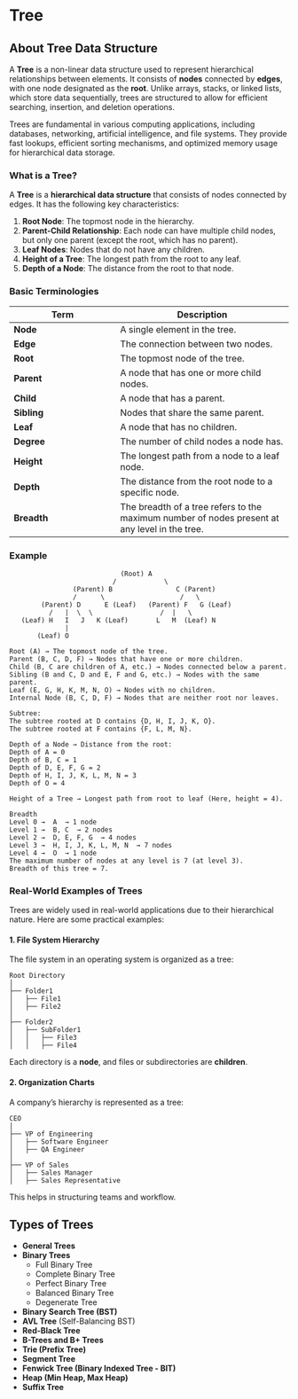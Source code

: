 # Tree

## About Tree Data Structure

A **Tree** is a non-linear data structure used to represent hierarchical relationships between elements. It consists of **nodes** connected by **edges**, with one node designated as the **root**. Unlike arrays, stacks, or linked lists, which store data sequentially, trees are structured to allow for efficient searching, insertion, and deletion operations.

Trees are fundamental in various computing applications, including databases, networking, artificial intelligence, and file systems. They provide fast lookups, efficient sorting mechanisms, and optimized memory usage for hierarchical data storage.

### **What is a Tree?**

A **Tree** is a **hierarchical data structure** that consists of nodes connected by edges. It has the following key characteristics:

1. **Root Node**: The topmost node in the hierarchy.
2. **Parent-Child Relationship**: Each node can have multiple child nodes, but only one parent (except the root, which has no parent).
3. **Leaf Nodes**: Nodes that do not have any children.
4. **Height of a Tree**: The longest path from the root to any leaf.
5. **Depth of a Node**: The distance from the root to that node.

### **Basic Terminologies**

<table><thead><tr><th width="176">Term</th><th>Description</th></tr></thead><tbody><tr><td><strong>Node</strong></td><td>A single element in the tree.</td></tr><tr><td><strong>Edge</strong></td><td>The connection between two nodes.</td></tr><tr><td><strong>Root</strong></td><td>The topmost node of the tree.</td></tr><tr><td><strong>Parent</strong></td><td>A node that has one or more child nodes.</td></tr><tr><td><strong>Child</strong></td><td>A node that has a parent.</td></tr><tr><td><strong>Sibling</strong></td><td>Nodes that share the same parent.</td></tr><tr><td><strong>Leaf</strong></td><td>A node that has no children.</td></tr><tr><td><strong>Degree</strong></td><td>The number of child nodes a node has.</td></tr><tr><td><strong>Height</strong></td><td>The longest path from a node to a leaf node.</td></tr><tr><td><strong>Depth</strong></td><td>The distance from the root node to a specific node.</td></tr><tr><td><strong>Breadth</strong></td><td>The breadth of a tree refers to the maximum number of nodes present at any level in the tree.</td></tr></tbody></table>

### **Example**

```asciidoc
                            (Root) A
                          /            \
                (Parent) B                C (Parent)
                /      \                   /   \  
        (Parent) D      E (Leaf)   (Parent) F   G (Leaf)
          /   |  \  \                 /  |   \
   (Leaf) H   I   J   K (Leaf)       L   M  (Leaf) N  
              |
       (Leaf) O

Root (A) → The topmost node of the tree.
Parent (B, C, D, F) → Nodes that have one or more children.
Child (B, C are children of A, etc.) → Nodes connected below a parent.
Sibling (B and C, D and E, F and G, etc.) → Nodes with the same parent.
Leaf (E, G, H, K, M, N, O) → Nodes with no children.
Internal Node (B, C, D, F) → Nodes that are neither root nor leaves.

Subtree:
The subtree rooted at D contains {D, H, I, J, K, O}.
The subtree rooted at F contains {F, L, M, N}.

Depth of a Node → Distance from the root:
Depth of A = 0
Depth of B, C = 1
Depth of D, E, F, G = 2
Depth of H, I, J, K, L, M, N = 3
Depth of O = 4

Height of a Tree → Longest path from root to leaf (Here, height = 4).

Breadth
Level 0 →  A  → 1 node
Level 1 →  B, C  → 2 nodes
Level 2 →  D, E, F, G  → 4 nodes
Level 3 →  H, I, J, K, L, M, N  → 7 nodes
Level 4 →  O  → 1 node
The maximum number of nodes at any level is 7 (at level 3).
Breadth of this tree = 7.
```

### **Real-World Examples of Trees**

Trees are widely used in real-world applications due to their hierarchical nature. Here are some practical examples:

#### **1. File System Hierarchy**

The file system in an operating system is organized as a tree:

```
Root Directory
│
├── Folder1
│   ├── File1
│   ├── File2
│
├── Folder2
│   ├── SubFolder1
│   │   ├── File3
│   │   ├── File4
```

Each directory is a **node**, and files or subdirectories are **children**.

#### **2. Organization Charts**

A company’s hierarchy is represented as a tree:

```
CEO
│
├── VP of Engineering
│   ├── Software Engineer
│   ├── QA Engineer
│
├── VP of Sales
│   ├── Sales Manager
│   ├── Sales Representative
```

This helps in structuring teams and workflow.





## Types of Trees

* **General Trees**
* **Binary Trees**
  * Full Binary Tree
  * Complete Binary Tree
  * Perfect Binary Tree
  * Balanced Binary Tree
  * Degenerate Tree
* **Binary Search Tree (BST)**
* **AVL Tree** (Self-Balancing BST)
* **Red-Black Tree**
* **B-Trees and B+ Trees**
* **Trie (Prefix Tree)**
* **Segment Tree**
* **Fenwick Tree (Binary Indexed Tree - BIT)**
* **Heap (Min Heap, Max Heap)**
* **Suffix Tree**







